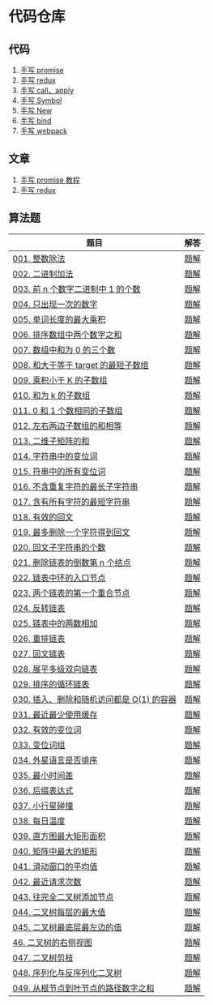 # 代码仓库

## 代码
1. [手写 promise](./src/promise)
2. [手写 redux](./src/redux)
3. [手写 call、apply](./src/call/call.js)
4. [手写 Symbol](./src/symbol/symbol.ts)
5. [手写 New](./src/new.ts)
6. [手写 bind](./src/bind/bind.js)
7. [手写 webpack](./src/webpack/bundle.js)

## 文章

1. [手写 promise 教程](https://github.com/mysteryven/juejin-codebase/issues/1)
2. [手写 redux](https://github.com/mysteryven/blog/issues/2)

## 算法题
| 题目 | 解答 |
| --- | ---- |
| [001. 整数除法](https://leetcode-cn.com/problems/xoh6Oh/) | [题解](src/剑指offer/divide) |  
| [002. 二进制加法](https://leetcode-cn.com/problems/JFETK5/) | [题解](src/剑指offer/addBinary) 
| [003. 前 n 个数字二进制中 1 的个数](https://leetcode-cn.com/problems/w3tCBm/) | [题解](src/剑指offer/countBits) |
| [004. 只出现一次的数字 ](https://leetcode-cn.com/problems/WGki4K/) | [题解](https://github.com/mysteryven/blog/tree/main/src/剑指offer/singleNUmber) |
| [005. 单词长度的最大乘积](https://leetcode-cn.com/problems/aseY1I/) | [题解](https://github.com/mysteryven/blog/tree/main/src/剑指offer/maxProduct) |
| [006.  排序数组中两个数字之和](https://leetcode-cn.com/problems/kLl5u1/) | [题解](https://github.com/mysteryven/blog/tree/main/src/剑指offer/twoSum) |
| [007. 数组中和为 0 的三个数](https://leetcode-cn.com/problems/1fGaJU/) | [题解](https://github.com/mysteryven/blog/tree/main/src/剑指offer/threeSum) |
| [008. 和大于等于 target 的最短子数组](https://leetcode-cn.com/problems/ZVAVXX/) | [题解](https://github.com/mysteryven/blog/tree/main/src/剑指offer/minSubArrayLen) |
| [009. 乘积小于 K 的子数组](https://leetcode-cn.com/problems/ZVAVXX/) | [题解](https://github.com/mysteryven/blog/tree/main/src/剑指offer/numSubarrayProductLessThanK) |
| [010. 和为 k 的子数组](https://leetcode-cn.com/problems/QTMn0o/) | [题解](https://github.com/mysteryven/blog/tree/main/src/剑指offer/subarraySum/) |
| [011.  0 和 1 个数相同的子数组](https://leetcode-cn.com/problems/A1NYOS/) | [题解](https://github.com/mysteryven/blog/tree/main/src/剑指offer/findMaxLength/) |
| [012. 左右两边子数组的和相等](https://leetcode-cn.com/problems/tvdfij/) | [题解](https://github.com/mysteryven/blog/tree/main/src/剑指offer/pivotIndex/) |
| [013. 二维子矩阵的和](https://leetcode-cn.com/problems/O4NDxx/) | [题解](https://github.com/mysteryven/blog/tree/main/src/剑指offer/NumMatrix/) |
| [014. 字符串中的变位词](https://leetcode-cn.com/problems/MPnaiL/) | [题解](https://github.com/mysteryven/blog/tree/main/src/剑指offer/checkInClusion/) |
| [015. 符串中的所有变位词](https://leetcode-cn.com/problems/VabMRr/) | [题解](https://github.com/mysteryven/blog/tree/main/src/剑指offer/findAnagrams/) |
| [016. 不含重复字符的最长子字符串](https://leetcode-cn.com/problems/wtcaE1/) | [题解](https://github.com/mysteryven/blog/tree/main/src/剑指offer/lengthOfLongestSubstring/) |
| [017. 含有所有字符的最短字符串](https://leetcode-cn.com/problems/M1oyTv/) | [题解](https://github.com/mysteryven/blog/tree/main/src/剑指offer/minWindow/) |
| [018. 有效的回文](https://leetcode-cn.com/problems/XltzEq/) | [题解](https://github.com/mysteryven/blog/tree/main/src/剑指offer/isPalindrome/) |
| [019. 最多删除一个字符得到回文](https://leetcode-cn.com/problems/RQku0D/) | [题解](https://github.com/mysteryven/blog/tree/main/src/剑指offer/validPalindrome/) |
| [020. 回文子字符串的个数](https://leetcode-cn.com/problems/a7VOhD/) | [题解](https://github.com/mysteryven/blog/tree/main/src/剑指offer/countSubstrings/) |
| [021. 删除链表的倒数第 n 个结点](https://leetcode-cn.com/problems/SLwz0R/) | [题解](https://github.com/mysteryven/blog/tree/main/src/剑指offer/removeNthFromEnd/) |
| [022. 链表中环的入口节点](https://leetcode-cn.com/problems/c32eOV/) | [题解](https://github.com/mysteryven/blog/tree/main/src/剑指offer/detectCycle/) |
| [023. 两个链表的第一个重合节点](https://leetcode-cn.com/problems/3u1WK4/) | [题解](https://github.com/mysteryven/blog/tree/main/src/剑指offer/getIntersectionNode/) |
| [ 024. 反转链表](https://leetcode-cn.com/problems/UHnkqh/) | [题解](https://github.com/mysteryven/blog/tree/main/src/剑指offer/reverseList/) |
| [ 025. 链表中的两数相加](https://leetcode-cn.com/problems/lMSNwu/) | [题解](https://github.com/mysteryven/blog/tree/main/src/剑指offer/addTwoNumbers/) |
| [026. 重排链表](https://leetcode-cn.com/problems/LGjMqU/) | [题解](https://github.com/mysteryven/blog/tree/main/src/剑指offer/reorderList/) |
| [027. 回文链表](https://leetcode-cn.com/problems/aMhZSa/) | [题解](https://github.com/mysteryven/blog/tree/main/src/剑指offer/isPalindrome-27/) |
| [028. 展平多级双向链表](https://leetcode-cn.com/problems/Qv1Da2/) | [题解](https://github.com/mysteryven/blog/tree/main/src/剑指offer/flatten/) |
| [029. 排序的循环链表](https://leetcode-cn.com/problems/4ueAj6/) | [题解](https://github.com/mysteryven/blog/tree/main/src/剑指offer/insert/) |
| [030. 插入、删除和随机访问都是 O(1) 的容器](https://leetcode-cn.com/problems/FortPu/) | [题解](https://github.com/mysteryven/blog/tree/main/src/剑指offer/RandomizedSet/) |
| [031. 最近最少使用缓存](https://leetcode-cn.com/problems/OrIXps/) | [题解](https://github.com/mysteryven/blog/tree/main/src/剑指offer/LRUCache/) |
| [032. 有效的变位词](https://leetcode-cn.com/problems/dKk3P7/) | [题解](https://github.com/mysteryven/blog/tree/main/src/剑指offer/isAnagram/) |
| [033. 变位词组](https://leetcode-cn.com/problems/sfvd7V/) | [题解](https://github.com/mysteryven/blog/tree/main/src/剑指offer/groupAnagrams/) |
| [034. 外星语言是否排序](https://leetcode-cn.com/problems/lwyVBB/) | [题解](https://github.com/mysteryven/blog/tree/main/src/剑指offer/isAlienSorted/) |
| [035. 最小时间差](https://leetcode-cn.com/problems/569nqc/) | [题解](https://github.com/mysteryven/blog/tree/main/src/剑指offer/findMinDifference/) |
| [036. 后缀表达式](https://leetcode-cn.com/problems/8Zf90G/) | [题解](https://github.com/mysteryven/blog/tree/main/src/剑指offer/evalRPN/) |
| [037. 小行星碰撞](https://leetcode-cn.com/problems/XagZNi/) | [题解](https://github.com/mysteryven/blog/tree/main/src/剑指offer/asteroidCollision/) |
| [038. 每日温度](https://leetcode-cn.com/problems/iIQa4I/) | [题解](https://github.com/mysteryven/blog/tree/main/src/剑指offer/dailyTemperatures/) |
| [039. 直方图最大矩形面积](https://leetcode-cn.com/problems/0ynMMM/) | [题解](https://github.com/mysteryven/blog/tree/main/src/剑指offer/largestRectangleArea/) |
| [040. 矩阵中最大的矩形](https://leetcode-cn.com/problems/PLYXKQ/) | [题解](https://github.com/mysteryven/blog/tree/main/src/剑指offer/maximalRectangle/) |
| [041. 滑动窗口的平均值](https://leetcode-cn.com/problems/qIsx9U/) | [题解](https://github.com/mysteryven/blog/tree/main/src/剑指offer/MovingAverage/) |
| [042. 最近请求次数](https://leetcode-cn.com/problems/H8086Q/) | [题解](https://github.com/mysteryven/blog/tree/main/src/剑指offer/MovingAverage/) |
| [043. 往完全二叉树添加节点](https://leetcode-cn.com/problems/NaqhDT/) | [题解](https://github.com/mysteryven/blog/tree/main/src/剑指offer/CBTInserter/) |
| [044. 二叉树每层的最大值](https://leetcode-cn.com/problems/hPov7L/) | [题解](https://github.com/mysteryven/blog/tree/main/src/剑指offer/largestValues/) |
| [045. 二叉树最底层最左边的值](https://leetcode-cn.com/problems/LwUNpT/) | [题解](https://github.com/mysteryven/blog/tree/main/src/剑指offer/findBottomLeftValue/) |
| [46. 二叉树的右侧视图](https://leetcode-cn.com/problems/WNC0Lk/) | [题解](https://github.com/mysteryven/blog/tree/main/src/剑指offer/rightSideView.ts) |
| [047. 二叉树剪枝](https://leetcode-cn.com/problems/pOCWxh/) | [题解](https://github.com/mysteryven/blog/tree/main/src/剑指offer/pruneTree.ts/) |
| [048. 序列化与反序列化二叉树](https://leetcode-cn.com/problems/h54YBf/) | [题解](https://github.com/mysteryven/blog/tree/main/src/剑指offer/serializeAndDeserialize.ts/) |
| [049. 从根节点到叶节点的路径数字之和](https://leetcode-cn.com/problems/3Etpl5/) | [题解](https://github.com/mysteryven/blog/tree/main/src/剑指offer/sumNumbers.ts/) |



